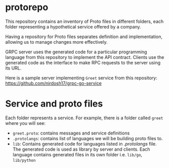 # protorepo
This repository contains an inventory of Proto files in different folders, each folder representing a hypothetical service offered by a company.

Having a repository for Proto files separates definition and implementation, allowing us to manage changes more effectively.

GRPC server uses the generated code for a particular programming language from this repository to implement the API contract. Clients use the generated code as the interface to make RPC requests to the server using its URL.

Here is a sample server implementing `Greet` service from this repository: https://github.com/nirdosh17/grpc-go-service

# Service and proto files
Each folder represents a service. For example, there is a folder called `greet` where you will see:
- `greet.proto`: contains messages and service definitions
- `.protolangs`: contains list of languages we will be building proto files to.
- `lib`: Contains generated code for languages listed in _.protolangs_ file. The generated code is used as library by server and clients. Each language contains generated files in its own folder i.e. `lib/go`, `lib/python`

